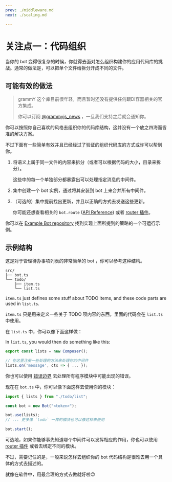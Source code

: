 ```yaml
---
prev: ./middleware.md
next: ./scaling.md

---
```


# 关注点一：代码组织

当你的 bot 变得很复杂的时候，你就得去面对怎么组织构建你的应用代码库的挑战。通常的做法是，可以把单个文件给拆分开成不同的文件。

## 可能有效的做法

> grammY 这个库目前很年轻，而且暂时还没有提供任何跟DI容器相关的官方集成。
>
> 你可以订阅 [@grammyjs_news](https://t.me/grammyjs_news) ，一旦我们支持之后就会通知你。

你可以按照你自己喜欢的风格去组织你的代码库结构，这并没有一个放之四海而皆准的解决方案。

不过下面有一些简单有效并且已经经过了验证的组织代码库的方式或许可以帮到你。

1. 将语义上属于同一文件的内容来拆分（或者可以根据代码的大小，目录来拆分）。

   这些中的每一个单独部分都暴露出可以处理指定消息的中间件。

2. 集中创建一个 bot 实例，通过将其安装到 bot 上来合并所有中间件。

3. （可选的）集中提前找出更新，并且以正确的方式去发送这些更新。

   你可能还想查看相关的 `bot.route` ([API Reference](https://doc.deno.land/https/deno.land/x/grammy/mod.ts#Composer)) 或者 [router 插件](/plugins/router.md)。

你可以在 [Example Bot repository](https://github.com/grammyjs/examples/tree/main/scaling) 找到实现上面所提到的策略的一个可运行示例。

## 示例结构

这是对于管理待办事项列表的非常简单的 bot ，你可以参考这种结构。

```asciiart:no-line-numbers
src/
├── bot.ts
└── todo/
    ├── item.ts
    └── list.ts
```

`item.ts` just defines some stuff about TODO items, and these code parts are used in `list.ts`.

`item.ts` 只是用来定义一些关于 TODO 项内容的东西，里面的代码会在 `list.ts` 中使用。

在 `list.ts` 中，你可以像下面这样做：

In `list.ts`, you would then do something like this:

```ts
export const lists = new Composer();

// 在这里注册一些处理的方法来处理你的中间件
lists.on('message', ctx => { ... });
```

你也可以使用 [错误边界](/guide/errors.md#error-boundaries) 去处理所有程序模块中可能出现的错误。

现在在 `bot.ts` 中，你可以像下面这样去使用你的模块：

```ts
import { lists } from "./todo/list";

const bot = new Bot("<token>");

bot.use(lists);
// ... 更多像 `todo` 一样的模块也可以像这样来使用

bot.start();
```

可选地，如果你能够事先知道哪个中间件可以发挥相应的作用，你也可以使用 [router 插件](/plugins/router.md) 或者去绑定不同的模块。

不过，需要记住的是，一般来说怎样去组织你的 bot 代码结构是很难去用一个具体的方式去描述的。

就像在软件中，用最合理的方式去做就好啦:wink:
